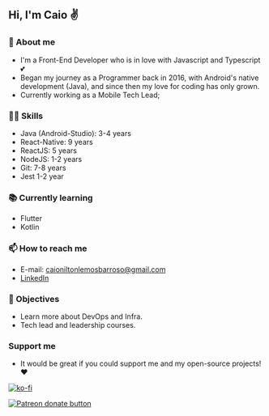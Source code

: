 ## Hi, I'm Caio ✌

### 🧑 About me

- I'm a Front-End Developer who is in love with Javascript and Typescript 💕
- Began my journey as a Programmer back in 2016, with Android's native development (Java), and since then my love for coding has only grown.
- Currently working as a Mobile Tech Lead;

### 👨‍💻 Skills

- Java (Android-Studio): 3-4 years
- React-Native: 9 years
- ReactJS: 5 years
- NodeJS: 1-2 years
- Git: 7-8 years
- Jest 1-2 year

### 📚 Currently learning

- Flutter
- Kotlin

### 📫 How to reach me

- E-mail: caioniltonlemosbarroso@gmail.com
- [LinkedIn](https://www.linkedin.com/in/caio-nilton-lemos-barroso-79aa3981/)

### 🚩 Objectives

- Learn more about DevOps and Infra.
- Tech lead and leadership courses.

### Support me

- It would be great if you could support me and my open-source projects! ❤

[![ko-fi](https://ko-fi.com/img/githubbutton_sm.svg)](https://ko-fi.com/C0C33H4GG) 

[![Patreon donate button](https://img.shields.io/badge/patreon-donate-yellow.svg)](https://www.patreon.com/bePatron?u=49654979)
